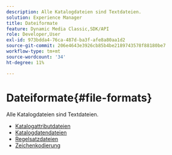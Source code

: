 ```yaml
---
description: Alle Katalogdateien sind Textdateien.
solution: Experience Manager
title: Dateiformate
feature: Dynamic Media Classic,SDK/API
role: Developer,User
exl-id: 973bdda4-76ca-487d-ba3f-afe8a80aa1d2
source-git-commit: 206e4643e3926cb85b4be2189743578f88180be7
workflow-type: tm+mt
source-wordcount: '34'
ht-degree: 11%

---
```


# Dateiformate{#file-formats}

Alle Katalogdateien sind Textdateien.

* [Katalogattributdateien](r-catalog-attribute-files.md)
* [Katalogdatendateien](r-catalog-data-files.md)
* [Regelsatzdateien](r-rule-set-files.md)
* [Zeichenkodierung](r-is-cat-character-encoding.md)
